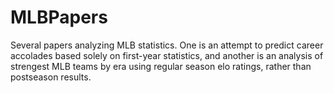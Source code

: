 # MLBPapers
Several papers analyzing MLB statistics.  One is an attempt to predict career accolades based solely on first-year statistics, and another is an analysis of strengest MLB teams by era using regular season elo ratings, rather than postseason results.
